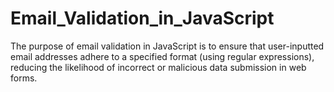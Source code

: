 # Email_Validation_in_JavaScript
 The purpose of email validation in JavaScript is to ensure that user-inputted email addresses adhere to a specified format (using regular expressions), reducing the likelihood of incorrect or malicious data submission in web forms.
